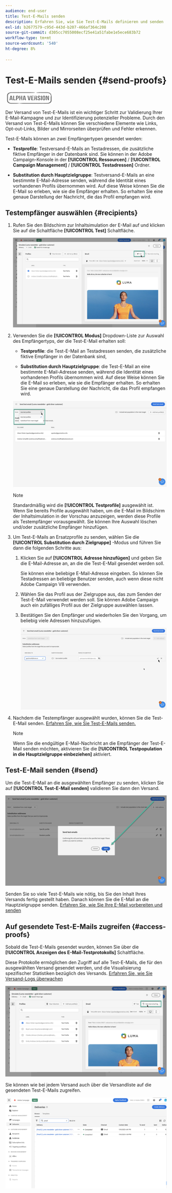 ```yaml
---
audience: end-user
title: Test-E-Mails senden
description: Erfahren Sie, wie Sie Test-E-Mails definieren und senden
exl-id: b2677579-c95d-443d-b207-466af364c208
source-git-commit: d305cc7055008ecf25e41a51fabe1e5ece683b72
workflow-type: tm+mt
source-wordcount: '540'
ht-degree: 8%

---
```


# Test-E-Mails senden {#send-proofs}

![](../assets/do-not-localize/badge.png)

Der Versand von Test-E-Mails ist ein wichtiger Schritt zur Validierung Ihrer E-Mail-Kampagne und zur Identifizierung potenzieller Probleme. Durch den Versand von Test-E-Mails können Sie verschiedene Elemente wie Links, Opt-out-Links, Bilder und Mirrorseiten überprüfen und Fehler erkennen.

Test-E-Mails können an zwei Empfängertypen gesendet werden:

* **Testprofile**: Testversand-E-Mails an Testadressen, die zusätzliche fiktive Empfänger in der Datenbank sind. Sie können in der Adobe Campaign-Konsole in der **[!UICONTROL Ressourcen]** / **[!UICONTROL Campaign Management]** / **[!UICONTROL Testadressen]** Ordner.

* **Substitution durch Hauptzielgruppe**: Testversand-E-Mails an eine bestimmte E-Mail-Adresse senden, während die Identität eines vorhandenen Profils übernommen wird. Auf diese Weise können Sie die E-Mail so erleben, wie sie die Empfänger erhalten. So erhalten Sie eine genaue Darstellung der Nachricht, die das Profil empfangen wird.

## Testempfänger auswählen {#recipients}

1. Rufen Sie den Bildschirm zur Inhaltsimulation der E-Mail auf und klicken Sie auf die Schaltfläche **[!UICONTROL Test]** Schaltfläche.

   ![](assets/test-button.png)

1. Verwenden Sie die **[!UICONTROL Modus]** Dropdown-Liste zur Auswahl des Empfängertyps, der die Test-E-Mail erhalten soll:

   * **Testprofile**: die Test-E-Mail an Testadressen senden, die zusätzliche fiktive Empfänger in der Datenbank sind,

   * **Substitution durch Hauptzielgruppe**: die Test-E-Mail an eine bestimmte E-Mail-Adresse senden, während die Identität eines vorhandenen Profils übernommen wird. Auf diese Weise können Sie die E-Mail so erleben, wie sie die Empfänger erhalten. So erhalten Sie eine genaue Darstellung der Nachricht, die das Profil empfangen wird.

   ![](assets/test-mode.png)

   >[!NOTE]
   >
   >Standardmäßig wird die **[!UICONTROL Testprofile]** ausgewählt ist. Wenn Sie bereits Profile ausgewählt haben, um die E-Mail im Bildschirm der Inhaltsimulation in der Vorschau anzuzeigen, werden diese Profile als Testempfänger vorausgewählt. Sie können Ihre Auswahl löschen und/oder zusätzliche Empfänger hinzufügen.

1. Um Test-E-Mails an Ersatzprofile zu senden, wählen Sie die **[!UICONTROL Substitution durch Zielgruppe]** -Modus und führen Sie dann die folgenden Schritte aus:

   1. Klicken Sie auf **[!UICONTROL Adresse hinzufügen]** und geben Sie die E-Mail-Adresse an, an die die Test-E-Mail gesendet werden soll.

      Sie können eine beliebige E-Mail-Adresse eingeben. So können Sie Testadressen an beliebige Benutzer senden, auch wenn diese nicht Adobe Campaign V8 verwenden.

   1. Wählen Sie das Profil aus der Zielgruppe aus, das zum Senden der Test-E-Mail verwendet werden soll. Sie können Adobe Campaign auch ein zufälliges Profil aus der Zielgruppe auswählen lassen.

   1. Bestätigen Sie den Empfänger und wiederholen Sie den Vorgang, um beliebig viele Adressen hinzuzufügen.

      ![](assets/substitution.png)

1. Nachdem die Testempfänger ausgewählt wurden, können Sie die Test-E-Mail senden. [Erfahren Sie, wie Sie Test-E-Mails senden.](#send)

   >[!NOTE]
   >
   >Wenn Sie die endgültige E-Mail-Nachricht an die Empfänger der Test-E-Mail senden möchten, aktivieren Sie die **[!UICONTROL Testpopulation in die Hauptzielgruppe einbeziehen]** aktiviert.

## Test-E-Mail senden {#send}

Um die Test-E-Mail an die ausgewählten Empfänger zu senden, klicken Sie auf **[!UICONTROL Test-E-Mail senden]** validieren Sie dann den Versand.

![](assets/send-proof.png)

Senden Sie so viele Test-E-Mails wie nötig, bis Sie den Inhalt Ihres Versands fertig gestellt haben. Danach können Sie die E-Mail an die Hauptzielgruppe senden. [Erfahren Sie, wie Sie Ihre E-Mail vorbereiten und senden](../monitor/prepare-send.md)

## Auf gesendete Test-E-Mails zugreifen {#access-proofs}

Sobald die Test-E-Mails gesendet wurden, können Sie über die **[!UICONTROL Anzeigen des E-Mail-Testprotokolls]** Schaltfläche.

Diese Protokolle ermöglichen den Zugriff auf alle Test-E-Mails, die für den ausgewählten Versand gesendet werden, und die Visualisierung spezifischer Statistiken bezüglich des Versands. [Erfahren Sie, wie Sie Versand-Logs überwachen](../monitor/delivery-logs.md)

![](assets/proof-log.png)

Sie können wie bei jedem Versand auch über die Versandliste auf die gesendeten Test-E-Mails zugreifen.

![](assets/delivery-list.png)

